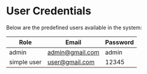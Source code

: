 # User Credentials

Below are the predefined users available in the system:

| Role        | Email           | Password |
|-------------|-----------------|----------|
| admin       | admin@gmail.com | admin    |
| simple user | user@gmail.com  | 12345    |
